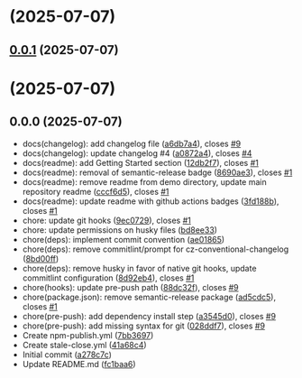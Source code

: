 #  (2025-07-07)



## [0.0.1](https://github.com/admcfarland/ngx-mat-datepicker-pack/compare/v0.0.3...v0.0.1) (2025-07-07)



#  (2025-07-07)



## 0.0.0 (2025-07-07)

* docs(changelog): add changelog file ([a6db7a4](https://github.com/admcfarland/ngx-mat-datepicker-pack/commit/a6db7a4)), closes [#9](https://github.com/admcfarland/ngx-mat-datepicker-pack/issues/9)
* docs(changelog): update changelog #4 ([a0872a4](https://github.com/admcfarland/ngx-mat-datepicker-pack/commit/a0872a4)), closes [#4](https://github.com/admcfarland/ngx-mat-datepicker-pack/issues/4)
* docs(readme): add Getting Started section ([12db2f7](https://github.com/admcfarland/ngx-mat-datepicker-pack/commit/12db2f7)), closes [#1](https://github.com/admcfarland/ngx-mat-datepicker-pack/issues/1)
* docs(readme): removal of semantic-release badge ([8690ae3](https://github.com/admcfarland/ngx-mat-datepicker-pack/commit/8690ae3)), closes [#1](https://github.com/admcfarland/ngx-mat-datepicker-pack/issues/1)
* docs(readme): remove readme from demo directory, update main repository readme ([cccf6d5](https://github.com/admcfarland/ngx-mat-datepicker-pack/commit/cccf6d5)), closes [#1](https://github.com/admcfarland/ngx-mat-datepicker-pack/issues/1)
* docs(readme): update readme with github actions badges ([3fd188b](https://github.com/admcfarland/ngx-mat-datepicker-pack/commit/3fd188b)), closes [#1](https://github.com/admcfarland/ngx-mat-datepicker-pack/issues/1)
* chore: update git hooks ([9ec0729](https://github.com/admcfarland/ngx-mat-datepicker-pack/commit/9ec0729)), closes [#1](https://github.com/admcfarland/ngx-mat-datepicker-pack/issues/1)
* chore: update permissions on husky files ([bd8ee33](https://github.com/admcfarland/ngx-mat-datepicker-pack/commit/bd8ee33))
* chore(deps): implement commit convention ([ae01865](https://github.com/admcfarland/ngx-mat-datepicker-pack/commit/ae01865))
* chore(deps): remove commitlint/prompt for cz-conventional-changelog ([8bd00ff](https://github.com/admcfarland/ngx-mat-datepicker-pack/commit/8bd00ff))
* chore(deps): remove husky in favor of native git hooks, update commitlint configuration ([8d92eb4](https://github.com/admcfarland/ngx-mat-datepicker-pack/commit/8d92eb4)), closes [#1](https://github.com/admcfarland/ngx-mat-datepicker-pack/issues/1)
* chore(hooks): update pre-push path ([88dc32f](https://github.com/admcfarland/ngx-mat-datepicker-pack/commit/88dc32f)), closes [#9](https://github.com/admcfarland/ngx-mat-datepicker-pack/issues/9)
* chore(package.json): remove semantic-release package ([ad5cdc5](https://github.com/admcfarland/ngx-mat-datepicker-pack/commit/ad5cdc5)), closes [#1](https://github.com/admcfarland/ngx-mat-datepicker-pack/issues/1)
* chore(pre-push): add dependency install step ([a3545d0](https://github.com/admcfarland/ngx-mat-datepicker-pack/commit/a3545d0)), closes [#9](https://github.com/admcfarland/ngx-mat-datepicker-pack/issues/9)
* chore(pre-push): add missing syntax for git ([028ddf7](https://github.com/admcfarland/ngx-mat-datepicker-pack/commit/028ddf7)), closes [#9](https://github.com/admcfarland/ngx-mat-datepicker-pack/issues/9)
* Create npm-publish.yml ([7bb3697](https://github.com/admcfarland/ngx-mat-datepicker-pack/commit/7bb3697))
* Create stale-close.yml ([41a68c4](https://github.com/admcfarland/ngx-mat-datepicker-pack/commit/41a68c4))
* Initial commit ([a278c7c](https://github.com/admcfarland/ngx-mat-datepicker-pack/commit/a278c7c))
* Update README.md ([fc1baa6](https://github.com/admcfarland/ngx-mat-datepicker-pack/commit/fc1baa6))
